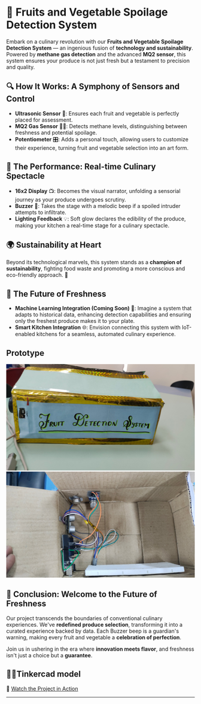# 🍏 Fruits and Vegetable Spoilage Detection System

Embark on a culinary revolution with our **Fruits and Vegetable Spoilage Detection System** — an ingenious fusion of **technology and sustainability**. Powered by **methane gas detection** and the advanced **MQ2 sensor**, this system ensures your produce is not just fresh but a testament to precision and quality.



## 🔍 How It Works: A Symphony of Sensors and Control

- **Ultrasonic Sensor** 🎯: Ensures each fruit and vegetable is perfectly placed for assessment.
- **MQ2 Gas Sensor** 🕵️‍♂️: Detects methane levels, distinguishing between freshness and potential spoilage.
- **Potentiometer** 🎛️: Adds a personal touch, allowing users to customize their experience, turning fruit and vegetable selection into an art form.



## 🚀 The Performance: Real-time Culinary Spectacle

- **16x2 Display** 📺: Becomes the visual narrator, unfolding a sensorial journey as your produce undergoes scrutiny.
- **Buzzer** 🔔: Takes the stage with a melodic beep if a spoiled intruder attempts to infiltrate.
- **Lighting Feedback** 💡: Soft glow declares the edibility of the produce, making your kitchen a real-time stage for a culinary spectacle.



## 🌍 Sustainability at Heart

Beyond its technological marvels, this system stands as a **champion of sustainability**, fighting food waste and promoting a more conscious and eco-friendly approach. 🍃



## 🔮 The Future of Freshness

- **Machine Learning Integration (Coming Soon)** 🤖: Imagine a system that adapts to historical data, enhancing detection capabilities and ensuring only the freshest produce makes it to your plate.
- **Smart Kitchen Integration** 🌐: Envision connecting this system with IoT-enabled kitchens for a seamless, automated culinary experience.


## Prototype

![Prototype](https://github.com/saaranshg/Fruit-and-Vegetable-Spoilage-Detection-System/blob/main/Basic%20Prototype.jpg?raw=true "Basic Prototype")
![Prototype 2](https://github.com/saaranshg/Fruit-and-Vegetable-Spoilage-Detection-System/blob/main/Prototype-2.jpg?raw=true "Sensor Fusion")

## 🎉 Conclusion: Welcome to the Future of Freshness

Our project transcends the boundaries of conventional culinary experiences. We've **redefined produce selection**, transforming it into a curated experience backed by data. Each Buzzer beep is a guardian's warning, making every fruit and vegetable a **celebration of perfection**.

Join us in ushering in the era where **innovation meets flavor**, and freshness isn't just a choice but a **guarantee**.



## 🔗💡Tinkercad model
🎥 [Watch the Project in Action](https://www.tinkercad.com/things/cN8KbhtGJQN/editel)

---
